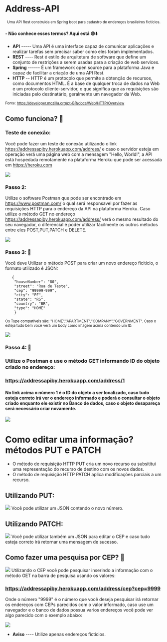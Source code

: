 <p align="center"><h1>Address-API</h1></p>

<p align="center">
  <small>Uma API Rest construida em Spring boot para cadastro de endereços brasileiros fictícios.</small>
</p>

#### - Não conhece esses termos? Aqui está :smile::arrow_down:

* **API** ----- Uma API é uma interface capaz de comunicar aplicações e realizar tarefas sem precisar saber como eles foram implementados. 
* **REST** ---- Rest é estilo de arquitetura de software que define um conjunto de restrições a serem usadas para a criação de web services.
* **Spring** ------ É um framework open source para a plataforma Java e capaz de facilitar a criação de uma API Rest.
* **HTTP** -- HTTP é um protocolo que permite a obtenção de recursos, como documentos HTML. É a base de qualquer troca de dados na Web e um protocolo cliente-servidor, o que significa que as requisições são iniciadas pelo destinatário, geralmente um navegador da Web.

<small>Fonte: https://developer.mozilla.org/pt-BR/docs/Web/HTTP/Overview</small>

## Como funciona? :mag_right:

### Teste de conexão: 

  Você pode fazer um teste de conexão utilizando o link https://addressapiby.herokuapp.com/address/ e caso o servidor esteja em operação  verá uma página web com a mensagem "Hello, World!", a API está hospedada remotamente na plataforma Heroku que pode ser acessada em  https://heroku.com 
 
 <img src="img\helloworld.JPG" >
 
 ### Passo 2:
 
  Utilize o software Postman que pode ser encontrado em https://www.postman.com/ o qual será responsavel por fazer as requisições HTTP para o endereço da API na plataforma Heroku. 
  Caso utilize o método GET no endereço https://addressapiby.herokuapp.com/address/ verá o mesmo resultado do seu navegador, o diferencial é poder utilizar fácilmente os outros métodos entre eles POST,PUT,PATCH e DELETE.
  
   <img src="img\postmanget.JPG" >
  
  ### Passo 3: :postbox:
   Você deve Utilizar o método POST para criar um novo endereço ficiticio, o formato utilizado é JSON:
   
 ```  
    {
     "houseNumber": "80",
     "street": "Rua de Teste",
     "cep": "99999-999",
     "city": "PF",
     "state": "RS",
     "country": "BR",
     "type": "HOME"
     }
```
<small>Os Type compatíveis são: "HOME","APARTMENT","COMPANY","GOVERNMENT".
       Caso o esteja tudo bem você verá um body como imagem acima contendo um ID. 
</small>

<img src="img\postmanpost.JPG" >

  ### Passo 4: :dart:
  
  ### Utilize o Postman e use o método GET informando ID do objeto criado no endereço:
   ### https://addressapiby.herokuapp.com/address/1 
   #### No link acima o número 1 é o ID do objeto a ser localizado, caso tudo esteja correto irá ver o endereço informado e poderá o consultar o objeto criado enquanto ele existir no Banco de dados, caso o objeto desapareça será necessário criar novamente. 
   
<img src="img\objeto.JPG" >
   
  # Como editar uma informação? métodos PUT e PATCH
  - O método de requisição HTTP PUT cria um novo recurso ou subsititui uma representação do recurso de destino com os novos dados.
  - O método de requisição HTTP PATCH aplica modificações parciais a um recurso.

  ## Utilizando PUT:
   <img src="img\put.JPG" >
   Você pode utilizar um JSON contendo o novo número.
   
  ## Utilizando PATCH:
   <img src="img\patch.JPG" >
   Você pode utilizar também um JSON para editar o CEP e caso tudo esteja correto irá retornar uma mensagem de sucesso.
   
   ## Como fazer uma pesquisa por CEP? :mag_right:
   <img src="img\getbycep.JPG" >
   Utilizando o CEP você pode pesquisar inserindo a informação com o método GET na barra de pesquisa usando os valores:
   
   ### https://addressapiby.herokuapp.com/address/cep?cep=9999
   
   Onde o número "9999" é o número que você deseja pesquisar irá retornar os endereços com CEPs parecidos com o valor informado, caso use um navegador e o banco de dados possua    varios endereços você pode ver algo parecido com  o exemplo abaixo:
   
   <img src="img\getcepex.JPG">

* **Aviso** ---- Utilize apenas endereços fictícios.

